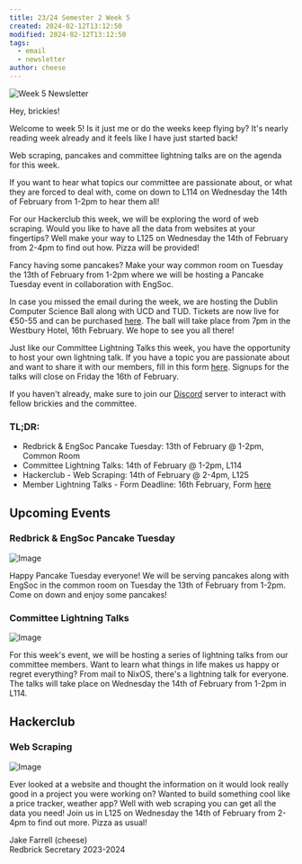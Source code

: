 ```yaml
---
title: 23/24 Semester 2 Week 5 
created: 2024-02-12T13:12:50
modified: 2024-02-12T13:12:50
tags:
  - email
  - newsletter
author: cheese
---
```


![Week 5 Newsletter](https://cdn.discordapp.com/attachments/523562314344038411/1206533605434855444/pancakes-is-love.gif?ex=65dc5afb&is=65c9e5fb&hm=25d649a77954c2e2874dc9a4c8840032fd0bde5bc64a9d6b12f9f7a45c971fa2&)



Hey, brickies!

Welcome to week 5! Is it just me or do the weeks keep flying by? It's nearly reading week already and it feels like I have just started back!

Web scraping, pancakes and committee lightning talks are on the agenda for this week.

If you want to hear what topics our committee are passionate about, or what they are forced to deal with, come on down to L114 on Wednesday the 14th of February from 1-2pm to hear them all!

For our Hackerclub this week, we will be exploring the word of web scraping. Would you like to have all the data from websites at your fingertips? Well make your way to L125 on Wednesday the 14th of February from 2-4pm to find out how. Pizza will be provided!

Fancy having some pancakes? Make your way common room on Tuesday the 13th of February from 1-2pm where we will be hosting a Pancake Tuesday event in collaboration with EngSoc.

In case you missed the email during the week, we are hosting the Dublin Computer Science Ball along with UCD and TUD. Tickets are now live for €50-55 and can be purchased [here](https://dcustudentlife.native.fm/event/redbrick-computer-science-ball/220205). The ball will take place from 7pm in the Westbury Hotel, 16th February. We hope to see you all there!

Just like our Committee Lightning Talks this week, you have the opportunity to host your own lightning talk. If you have a topic you are passionate about and want to share it with our members, fill in this form [here](https://forms.gle/7gJrASeQJHix8YgH8). Signups for the talks will close on Friday the 16th of February.

If you haven't already, make sure to join our [Discord](https://discord.redbrick.dcu.ie/) server to interact with fellow brickies and the committee.

### TL;DR:

- Redbrick & EngSoc Pancake Tuesday: 13th of February @ 1-2pm, Common Room
- Committee Lightning Talks: 14th of February @ 1-2pm, L114
- Hackerclub - Web Scraping: 14th of February @ 2-4pm, L125
- Member Lightning Talks - Form Deadline: 16th February, Form [here](https://forms.gle/7gJrASeQJHix8YgH8)


## Upcoming Events


### Redbrick & EngSoc Pancake Tuesday

![Image](https://cdn.discordapp.com/attachments/897234572608159774/1206362597205737542/198259D4-F5BE-4232-87FE-04718736E05D.png?ex=65dbbbb8&is=65c946b8&hm=eef75d2298f883993bcaadd7780a2c1d27711b2d157c28de602cafcdb264ef45&)



Happy Pancake Tuesday everyone! We will be serving pancakes along with EngSoc in the common room on Tuesday the 13th of February from 1-2pm. Come on down and enjoy some pancakes!




### Committee Lightning Talks

![Image](https://cdn.discordapp.com/attachments/897234572608159774/1206287778867056730/Untitled_design_1.png?ex=65db760a&is=65c9010a&hm=bc8d7f25404da0ce2fad1b3c5f5643e79b62d3fac9e2a53384a2e8be8c30f3b6&)



For this week's event, we will be hosting a series of lightning talks from our committee members. Want to learn what things in life makes us happy or regret everything? From mail to NixOS, there's a lightning talk for everyone. The talks will take place on Wednesday the 14th of February from 1-2pm in L114.




## Hackerclub





### Web Scraping

![Image](https://cdn.discordapp.com/attachments/897234572608159774/1206281333178105947/authentic_leather_6.gif?ex=65db7009&is=65c8fb09&hm=ae23f536216ef223a4f965490ed22211ca04f5c46ac2a27303b3ce34b4f215b6&)



Ever looked at a website and thought the information on it would look really good in a project you were working on? Wanted to build something cool like a price tracker, weather app? Well with web scraping you can get all the data you need! Join us in L125 on Wednesday the 14th of February from 2-4pm to find out more. Pizza as usual!





Jake Farrell (cheese)\
Redbrick Secretary 2023-2024

